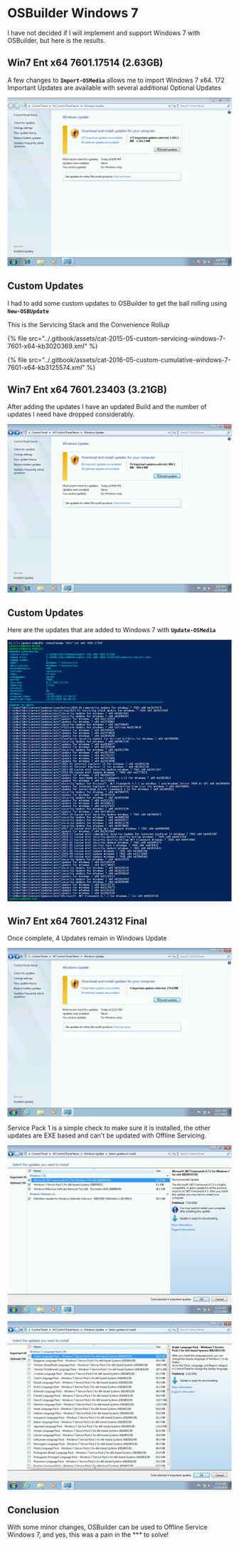 # OSBuilder Windows 7

I have not decided if I will implement and support Windows 7 with OSBuilder, but here is the results.

## Win7 Ent x64 7601.17514 \(2.63GB\)

A few changes to **`Import-OSMedia`** allows me to import Windows 7 x64.  172 Important Updates are available with several additional Optional Updates

![](../.gitbook/assets/2018-12-13_20-41-01.png)

## Custom Updates

I had to add some custom updates to OSBuilder to get the ball rolling using **`New-OSBUpdate`**

This is the Servicing Stack and the Convenience Rollup

{% file src="../.gitbook/assets/cat-2015-05-custom-servicing-windows-7-7601-x64-kb3020369.xml" %}

{% file src="../.gitbook/assets/cat-2016-05-custom-cumulative-windows-7-7601-x64-kb3125574.xml" %}

## Win7 Ent x64 7601.23403 \(3.21GB\)

After adding the updates I have an updated Build and the number of updates I need have dropped considerably.

![](../.gitbook/assets/2018-12-13_21-05-51.png)

## Custom Updates

Here are the updates that are added to Windows 7 with **`Update-OSMedia`**

![](../.gitbook/assets/2018-12-21_0-35-36.png)

## Win7 Ent x64 7601.24312 Final

Once complete, 4 Updates remain in Windows Update

![](../.gitbook/assets/2018-12-21_0-12-38.png)

Service Pack 1 is a simple check to make sure it is installed, the other updates are EXE based and can't be updated with Offline Servicing.

![](../.gitbook/assets/2018-12-21_0-12-48.png)

![](../.gitbook/assets/2018-12-21_0-12-55.png)

## Conclusion

With some minor changes, OSBuilder can be used to Offline Service Windows 7, and yes, this was a pain in the \*\*\* to solve!

